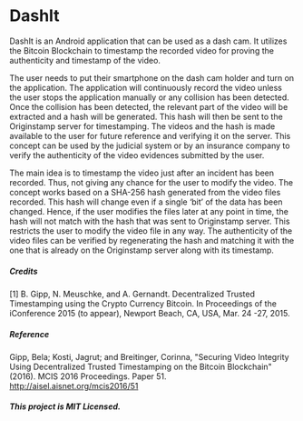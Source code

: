 # DashIt

DashIt is an Android application that can be used as a dash cam. It utilizes the Bitcoin Blockchain to timestamp the recorded video for proving the authenticity and timestamp of the video.

The user needs to put their smartphone on the dash cam holder and turn on the application. The application will continuously record the video unless the user stops the application manually or any collision has been detected. Once the collision has been detected, the relevant part of the video will be extracted and a hash will be generated. This hash will then be sent to the Originstamp server for timestamping. The videos and the hash is made available to the user for future reference and verifying it on the server. This concept can be used by the judicial system or by an insurance company to verify the authenticity of the video evidences submitted by the user.

The main idea is to timestamp the video just after an incident has been recorded. Thus, not giving any chance for the user to modify the video. The concept works based on a SHA-256 hash generated from the video files recorded. This hash will change even if a single ‘bit’ of the data has been changed. Hence, if the user modifies the files later at any point in time, the hash will not match with the hash that was sent to Originstamp server. This restricts the user to modify the video file in any way. The authenticity of the video files can be verified by regenerating the hash and matching it with the one that is already on the Originstamp server along with its timestamp.

##### Credits

[1] B. Gipp, N. Meuschke, and A. Gernandt. Decentralized Trusted Timestamping using the Crypto Currency Bitcoin. In Proceedings of the iConference 2015 (to appear), Newport Beach, CA, USA, Mar. 24 -27, 2015.

##### Reference
Gipp, Bela; Kosti, Jagrut; and Breitinger, Corinna, "Securing Video Integrity Using Decentralized Trusted Timestamping on the Bitcoin Blockchain" (2016). MCIS 2016 Proceedings. Paper 51.
http://aisel.aisnet.org/mcis2016/51

##### This project is MIT Licensed. 

